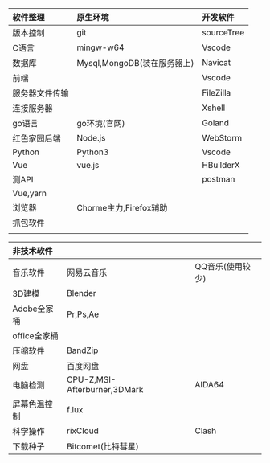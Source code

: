 | 软件整理|  原生环境  |  开发软件  |
| :---- | :---- | :----|
| 版本控制 | git | sourceTree|
|C语言 |mingw-w64|Vscode|
|数据库|Mysql,MongoDB(装在服务器上)|Navicat|
|前端||Vscode|
|服务器文件传输||FileZilla|
|连接服务器||Xshell|
|go语言|go环境(官网)|Goland|
|红色家园后端|Node.js|WebStorm|
|Python|Python3|Vscode|
|Vue|vue.js|HBuilderX|
|测API||postman|
|Vue,yarn|||
|浏览器|Chorme主力,Firefox辅助||
|抓包软件|||
||||

|非技术软件|    |   |
|:----|:----|:----|
|音乐软件|网易云音乐|QQ音乐(使用较少)|
|3D建模|Blender||
|Adobe全家桶|Pr,Ps,Ae||
|office全家桶|||
|压缩软件|BandZip||
|网盘|百度网盘||
|电脑检测|CPU-Z,MSI-Afterburner,3DMark|AIDA64|
|屏幕色温控制|f.lux||
|科学操作|rixCloud|Clash|
|下载种子|Bitcomet(比特彗星)||





